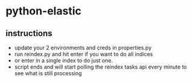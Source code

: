 # python-elastic

## instructions
- update your 2 environments and creds in properties.py
- run reindex.py and hit enter if you want to do all indices
- or enter in a single index to do just one. 
- script ends and will start polling the reindex tasks api every minute to see what is still processing
